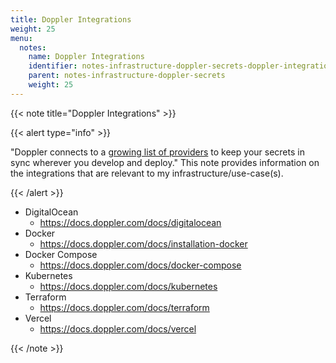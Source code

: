 ```yaml
---
title: Doppler Integrations
weight: 25
menu:
  notes:
    name: Doppler Integrations
    identifier: notes-infrastructure-doppler-secrets-doppler-integrations
    parent: notes-infrastructure-doppler-secrets
    weight: 25
---
```


{{< note title="Doppler Integrations" >}}

{{< alert type="info" >}}

"Doppler connects to a <a href="https://docs.doppler.com/docs/integrations" target="_blank">growing list of providers</a> to keep your secrets in sync wherever you develop and deploy." This note provides information on the integrations that are relevant to my infrastructure/use-case(s).

{{< /alert >}}

- DigitalOcean
  - https://docs.doppler.com/docs/digitalocean
- Docker
  - https://docs.doppler.com/docs/installation-docker
- Docker Compose
  - https://docs.doppler.com/docs/docker-compose
- Kubernetes
  - https://docs.doppler.com/docs/kubernetes
- Terraform
  - https://docs.doppler.com/docs/terraform
- Vercel
  - https://docs.doppler.com/docs/vercel

{{< /note >}}
